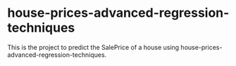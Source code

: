 # house-prices-advanced-regression-techniques
 This is the project to predict the SalePrice of a house using house-prices-advanced-regression-techniques.
